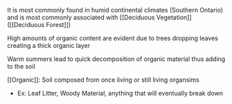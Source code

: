 It is most commonly found in humid continental climates (Southern Ontario) and is most commonly associated with [[Deciduous Vegetation]] ([[Deciduous Forest]])

High amounts of organic content are evident due to trees dropping leaves creating a thick organic layer

Warm summers lead to quick decomposition of organic material thus adding to the soil

[[Organic]]: Soil composed from once living or still living organsims
- Ex: Leaf Litter, Woody Material, anything that will eventually break down



